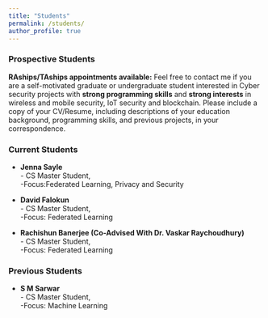 ```yaml
---
title: "Students"
permalink: /students/
author_profile: true
---
```




### <i class="fa fa-fw fa-user-plus" aria-hidden="true"></i> Prospective Students

**RAships/TAships appointments available:** Feel free to contact me if you are a self-motivated graduate or undergraduate student interested in Cyber security projects with **strong programming skills** and **strong interests** in wireless and mobile security, IoT security and blockchain. Please include a copy of your CV/Resume, including descriptions of your education background, programming skills, and previous projects, in your correspondence. 

### <i class="fa fa-fw fa-users" aria-hidden="true"></i> Current Students
* **Jenna Sayle** <br> - CS Master Student, 
                  <br> -Focus:Federated Learning, Privacy and Security

* **David Falokun** <br> - CS Master Student, 
                  <br> -Focus: Federated Learning

* **Rachishun Banerjee (Co-Advised With Dr. Vaskar Raychoudhury)** <br> - CS Master Student, 
                  <br> -Focus: Federated Learning

### <i class="fa fa-fw fa-users" aria-hidden="true"></i> Previous Students
* **S M Sarwar** <br> - CS Master Student, 
                  <br> -Focus: Machine Learning





